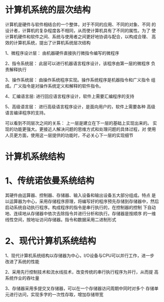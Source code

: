 计算机系统的层次结构
===

计算机是硬件与软件相结合的一个整体，对于不同的应用、不同的对象、不同
的设计者，计算机的复杂程度各不相同，从而使计算机具有了不同的属性。为了
使计算机硬件和软件之间、系统与使用者之间更好地协调与配合，以构成合理、
高效的计算机系统，提出了计算机系统层次结构

1、微程序设计层： 由机器硬件直接执行微指令编写的微程序

2、指令系统层： 此层可以进行机器语言程序设计，该程序由第一层的微程序
负责解释执行

3、操作系统层： 由操作系统程序实现。操作系统程序是机器指令和广义指令
组成。广义指令是对操作系统定义和解释的软件指令。

4、汇编语言层: 进行回应语言程序设计，软件上需要汇编程序的支持

5、高级语言层： 进行高级语言程序设计，是面向用户的，软件上需要各种
高级语言编译程序的支持。

可以看到不同层次之间的关系： 上一层是建立在下一层的基础上实现出来的。
实现的功能更强大。更接近人解决问题的思维方式和处理问题的具体过程，对
使用人员更方面，使用这一层提供的功能时，不必关心下一层的实现细节



计算机系统结构
===

1、传统诺依曼系统结构
====

其硬件由运算器、控制器、存储器、输入设备和输出设备五大部分组成。特点
是以运算器为中心，采用存储程序原理，将编写好的程序预先存储到存储器中，然后启动系统自动执行程序。构成程序的指令是串行执行的，在控制器的控制
下自动地、连续地从存储器中依次去除指令并进行分析和执行。存储器是按顺序
的一维线性空间，按地址访问存储器。指令和数据采用二进制形式


2、现代计算机系统结构
====

1、现代计算机系统结构以存储器为中心，I/O设备与CPU可以并行工作，进一步
改进了系统的性能

2、采用先行控制技术和流水线技术，改变传统的串行执行程序为并行，从而提
高系统作业的吞吐量

3、存储器采用多提交叉存储器，可以在一个存储器访问周期中同时对多个
存储单元进行访问，实现多字的一次性存取，增加存储带宽